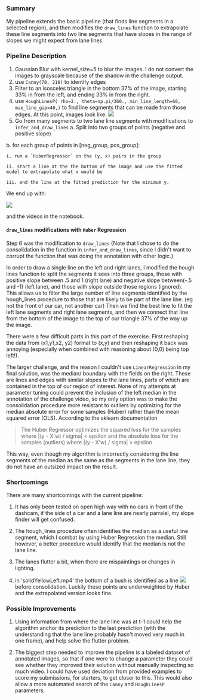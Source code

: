### Summary
My pipeline extends the basic pipeline (that finds line segments in a selected region), and then modifies the `draw_lines` function to extrapolate these line segments into two line segments that have slopes in the range of slopes we might expect from lane lines.

### Pipeline Description

1. Gaussian Blur with kernel_size=5 to blur the images. I do not convert the images to grayscale because of the shadow in the challenge output.
2. use `Canny(70, 210)` to identify edges
4. Filter to an isosceles triangle in the bottom 37% of the image, starting 33% in from the left, and ending 33% in from the right.
5. use `HoughLinesP( rho=2., theta=np.pi/360.,
                  min_line_length=60, max_line_gap=40,)` to find line segments that can be made from those edges. At this point, images look like: ![](annotated_test_images/solidYellowLeft.jpg_False)
6. Go from many segments to two lane line segments with modifications to `infer_and_draw_lines`
  a. Split into two groups of points (negative and positive slope)
  
  b. for each group of points in [neg_group, pos_group]:
  
    i. run a `HuberRegressor` on the (y, x) pairs in the group
    
    ii. start a line at the the bottom of the image and use the fitted model to extrapolate what x would be
    
    iii. end the line at the fitted prediction for the minimum y.

We end up with:

![
](annotated_test_images/solidWhiteRight.jpg)

and the videos in the notebook.

#### `draw_lines` modifications with `Huber` Regression

Step 6 was the modification to `draw_lines` {Note that I chose to do the consolidation in the function in `infer_and_draw_lines`, since I didn't want to corrupt the function that was doing the annotation with other logic.}

In order to draw a single line on the left and right lanes, I modified the hough lines function to split the segments it sees into three groups, those with positive slope  between .5 and 1 (right lane) and negative slope between(-.5 and -1) (left lane), and those with slope outside those regions (ignored). This allows us to filter the large number of line segments identified by the hough_lines procedure to those that are likely to be part of the lane line. (eg not the front of our car, not another car)
Then we find the best line to fit the left lane segments and right lane segments, and then we connect that line from the bottom of the image to the top of our triangle 37% of the way up the image.

There were a few difficult parts in this part of the exercise. First reshaping the data from (x1,y1,x2, y2) format to (x,y) and then reshaping it back was annoying (especially when combined with reasoning about (0,0) being top left!).

The larger challenge, and the reason I couldn't use `LinearRegression` in my final solution, was the median/ boundary with the fields on the right. These are lines and edges with similar slopes to the lane lines, parts of which are contained in the top of our region of interest. None of my attempts at parameter tuning could prevent the inclusion of the left median in the annotation of the challenge video, so my only option was to make the consolidation procedure more resistant to outliers by optimizing for the median absolute error for some samples (Huber) rather than the mean squared error (OLS). According to the sklearn documentation

> The Huber Regressor optimizes the squared loss for the samples where |(y - X'w) / sigma| < epsilon and the absolute loss for the samples (outliers) where |(y - X'w) / sigma| > epsilon

This way, even though my algorithm is incorrectly considering the line segments of the median as the same as the segments in the lane line, they do not have an outsized impact on the result.


### Shortcomings

There are many shortcomings with the current pipeline:

1. It has only been tested on open high way with no cars in front of the dashcam, if the side of a car and a lane line are nearly parralel, my slope finder will get confused.

2. The hough_lines procedure often identifies the median as a useful line segment, which I combat by using Huber Regression the median. Still however, a better procedure would identify that the median is not the lane line.

3. The lanes flutter a bit, when there are mispaintings or changes in lighting.
4. in 'solidYellowLeft.mp4' the bottom of a bush is identified as a line ![](bush_edge.png) before consolidation. Luckily these points are underweighted by Huber and the extrapolated version looks fine.



### Possible Improvements

1. Using information from where the lane line was at t-1 could help the algorithm anchor its prediction to the last prediction (with the understanding that the lane line probably hasn't moved very much in one frame), and help solve the flutter problem.


1. The biggest step needed to improve the pipeline is a labeled dataset of annotated images, so that if one were to change a parameter they could see whether they improved their solution without manually inspecting so much video. I could have used deviation from  provided examples to score my submissions, for starters, to get closer to this. This would also allow a more automated search of the `Canny` and `HoughLinesP` parameters.
